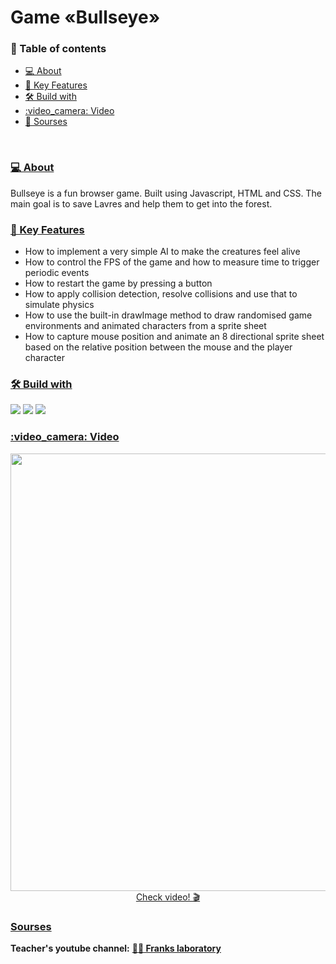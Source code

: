 <h1>Game «Bullseye»</h1>

<h3><a href="content"></a>📖 Table of contents</h3>
<ul>
  <li><a href="#about">💻 About</a></li>
  <li><a href="#key-feachers">🔭 Key Features</a></li>
  <li><a href="#-built-with-">🛠 Build with</li>
  <li><a href="#image">:video_camera: Video</a></li>
  <li><a href="#sourses">📜 Sourses</a></li>
</ul>

<br>

<h3><a href="#content">💻 About</a><a name="about"></a></h3>
<p>Bullseye is a fun browser game. Built using Javascript, HTML and CSS. 
The main goal is to save Lavres and help them to get into the forest.</p> 

<h3><a href="#content">🔭 Key Features</a><a name="key-feachers"></a></h3>

<ul>
  <li>How to implement a very simple AI to make the creatures feel alive</li>
  <li>How to control the FPS of the game and how to measure time to trigger periodic events</li>
  <li>How to restart the game by pressing a button</li>
  <li>How to apply collision detection, resolve collisions and use that to simulate physics</li>
  <li>How to use the built-in drawImage method to draw randomised game environments and animated characters from a sprite sheet</li>
  <li>How to capture mouse position and animate an 8 directional sprite sheet based on the relative position between the mouse and the player character</li>
</ul>

<h3><a href="#content">🛠 Build with</a><a name="-built-with-"></a></h3>
<div>
<img src="https://img.shields.io/badge/javascript-%23323330.svg?style=for-the-badge&logo=javascript&logoColor=%23F7DF1E">
<img src="https://img.shields.io/badge/html5-%23E34F26.svg?style=for-the-badge&logo=html5&logoColor=white">
<img src="https://img.shields.io/badge/css3-%231572B6.svg?style=for-the-badge&logo=css3&logoColor=white">
</div>

<h3><a href="#content">:video_camera: Video</a></h3>
<div align="center">
  <a href="https://youtu.be/JkV1WNl87T4"><img width="700" src="https://github.com/O-Julia-O/Game-/assets/81177974/04e961be-3771-4f68-9c5a-a56918812811"/></a>
</div>
<div align="center"><a href="https://youtu.be/JkV1WNl87T4">Check video! 🎬</a></div>

<h3><a href="#content">Sourses</a><a href="sourses"></a></h3>

<b>Teacher's youtube channel:</b> <b><a href="https://youtu.be/f_4KTiKWIqA">:technologist: Franks laboratory</a></b>
<br>

